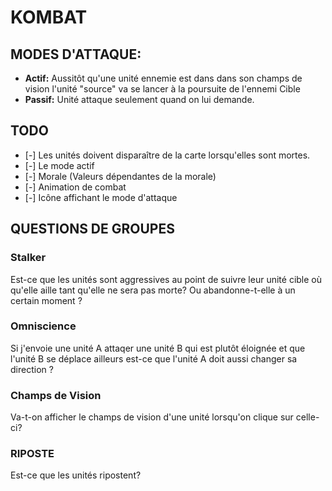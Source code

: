 # KOMBAT

## MODES D'ATTAQUE:
- **Actif:** Aussitôt qu'une unité ennemie est dans dans son champs de vision l'unité "source" va se lancer à la poursuite de l'ennemi Cible
- **Passif:** Unité attaque seulement quand on lui demande.



## TODO
- [-] Les unités doivent disparaître de la carte lorsqu'elles sont mortes.
- [-] Le mode actif
- [-] Morale (Valeurs dépendantes de la morale)
- [-] Animation de combat
- [-] Icône affichant le mode d'attaque


## QUESTIONS DE GROUPES

### Stalker
Est-ce que les unités sont aggressives au point de suivre leur unité cible où qu'elle aille tant qu'elle ne sera pas morte? Ou abandonne-t-elle à un certain moment ?

### Omniscience
Si j'envoie une unité A attaqer une unité B qui est plutôt éloignée et que l'unité B se déplace ailleurs est-ce que l'unité A doit aussi changer sa direction ?

### Champs de Vision
Va-t-on afficher le champs de vision d'une unité lorsqu'on clique sur celle-ci?

### RIPOSTE
Est-ce que les unités ripostent?